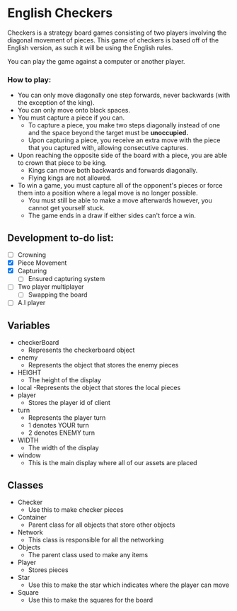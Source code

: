 # English Checkers
Checkers is a strategy board games consisting of two players involving the diagonal movement of pieces.
This game of checkers is based off of the English version, as such it will be using the English rules.

You can play the game against a computer or another player.

### How to play:
 - You can only move diagonally one step forwards, never backwards (with the exception of the king).
 - You can only move onto black spaces.
 - You must capture a piece if you can.
    - To capture a piece, you make two steps diagonally instead of one and the space beyond the target must be __unoccupied.__
    - Upon capturing a piece, you receive an extra move with the piece that you captured with, allowing consecutive captures.
 - Upon reaching the opposite side of the board with a piece, you are able to crown that piece to be king.
    - Kings can move both backwards and forwards diagonally.
    - Flying kings are not allowed.
 - To win a game, you must capture all of the opponent's pieces or force them into a position where a legal move is no longer possible.
    - You must still be able to make a move afterwards however, you cannot get yourself stuck.
    - The game ends in a draw if either sides can't force a win.

## Development to-do list:
 - [ ] Crowning
 - [X] Piece Movement
 - [X] Capturing
    - [ ] Ensured capturing system
 - [ ] Two player multiplayer
    - [ ] Swapping the board
 - [ ] A.I player

## Variables 
 - checkerBoard
    - Represents the checkerboard object
 - enemy
    - Represents the object that stores the enemy pieces
 - HEIGHT
    - The height of the display
 - local
    -Represents the object that stores the local pieces
 - player
    - Stores the player id of client
 - turn
    - Represents the player turn
    - 1 denotes YOUR turn
    - 2 denotes ENEMY turn
 - WIDTH
    - The width of the display
 - window
    - This is the main display where all of our assets are placed
## Classes
 - Checker
    - Use this to make checker pieces
 - Container
    - Parent class for all objects that store other objects
 - Network
    - This class is responsible for all the networking
 - Objects 
    - The parent class used to make any items
 - Player
    - Stores pieces
 - Star
    - Use this to make the star which indicates where the player can move
 - Square
    - Use this to make the squares for the board